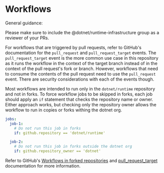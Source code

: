 # Workflows

General guidance:

Please make sure to include the @dotnet/runtime-infrastructure group as a reviewer of your PRs.

For workflows that are triggered by pull requests, refer to GitHub's documentation for the `pull_request` and `pull_request_target` events. The `pull_request_target` event is the more common use case in this repository as it runs the workflow in the context of the target branch instead of in the context of the pull request's fork or branch. However, workflows that need to consume the contents of the pull request need to use the `pull_request` event. There are security considerations with each of the events though.

Most workflows are intended to run only in the `dotnet/runtime` repository and not in forks. To force workflow jobs to be skipped in forks, each job should apply an `if` statement that checks the repository name or owner. Either approach works, but checking only the repository owner allows the workflow to run in copies or forks withing the dotnet org.

```yaml
jobs:
  job-1:
    # Do not run this job in forks
    if: github.repository == 'dotnet/runtime'

  job-2:
    # Do not run this job in forks outside the dotnet org
    if: github.repository_owner == 'dotnet'
```

Refer to GitHub's [Workflows in forked repositories](https://docs.github.com/en/actions/writing-workflows/choosing-when-your-workflow-runs/events-that-trigger-workflows#workflows-in-forked-repositories) and [pull_request_target](https://docs.github.com/en/actions/writing-workflows/choosing-when-your-workflow-runs/events-that-trigger-workflows#pull_request_target) documentation for more information.

